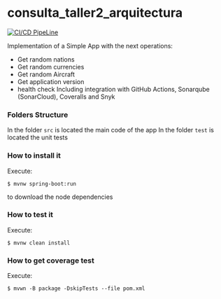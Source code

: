 # consulta_taller2_arquitectura

[![CI/CD PipeLine](https://github.com/juangomez88/consulta_taller2_arquitectura/actions/workflows/build.yml/badge.svg)](https://github.com/juangomez88/consulta_taller2_arquitectura/actions/workflows/build.yml)


Implementation of a Simple App with the next operations:
* Get random nations
* Get random currencies
* Get random Aircraft
* Get application version
* health check
  Including integration with GitHub Actions, Sonarqube (SonarCloud), Coveralls and
  Snyk
### Folders Structure
In the folder `src` is located the main code of the app
In the folder `test` is located the unit tests
### How to install it
Execute:
```shell
$ mvnw spring-boot:run
```
to download the node dependencies

### How to test it
Execute:
```shell
$ mvnw clean install
```
### How to get coverage test
Execute:
```shell
$ mvwn -B package -DskipTests --file pom.xml
```